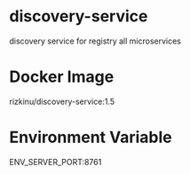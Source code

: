 # discovery-service
discovery service for registry all microservices

# Docker Image
rizkinu/discovery-service:1.5

# Environment Variable
ENV_SERVER_PORT:8761
